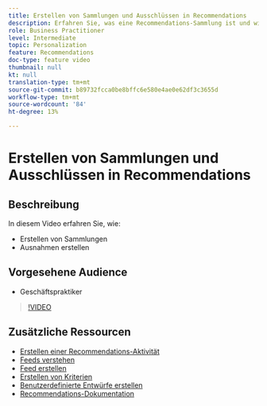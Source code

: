 ```yaml
---
title: Erstellen von Sammlungen und Ausschlüssen in Recommendations
description: Erfahren Sie, was eine Recommendations-Sammlung ist und wie sie verwendet wird. Erfahren Sie, was ein Recommendations-Ausschluss ist und wie er verwendet wird.
role: Business Practitioner
level: Intermediate
topic: Personalization
feature: Recommendations
doc-type: feature video
thumbnail: null
kt: null
translation-type: tm+mt
source-git-commit: b89732fcca0be8bffc6e580e4ae0e62df3c3655d
workflow-type: tm+mt
source-wordcount: '84'
ht-degree: 13%

---
```



# Erstellen von Sammlungen und Ausschlüssen in Recommendations

## Beschreibung

In diesem Video erfahren Sie, wie:

* Erstellen von Sammlungen
* Ausnahmen erstellen

## Vorgesehene Audience

* Geschäftspraktiker

>[!VIDEO](https://video.tv.adobe.com/v/27689?quality=12)

## Zusätzliche Ressourcen

* [Erstellen einer Recommendations-Aktivität](create-a-recommendations-activity.md)
* [Feeds verstehen](understanding-feeds.md)
* [Feed erstellen](create-a-feed.md)
* [Erstellen von Kriterien](create-criteria.md)
* [Benutzerdefinierte Entwürfe erstellen](create-custom-designs.md)
* [Recommendations-Dokumentation](https://docs.adobe.com/content/help/en/target/using/recommendations/recommendations.html)